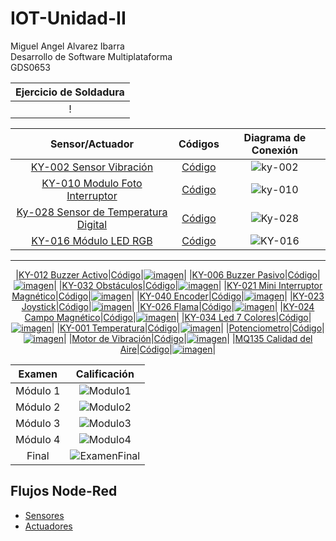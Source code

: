 # IOT-Unidad-II
Miguel Angel Alvarez Ibarra  
Desarrollo de Software Multiplataforma  
GDS0653

<div align="center">

| Ejercicio de Soldadura |
|:-------------:|
|!|

| Sensor/Actuador |Códigos| Diagrama de Conexión |
|:-------------:|:-------------:|:-------------:|
|[KY-002 Sensor Vibración](https://drive.google.com/file/d/1xSZuiO0Q1uf3mqa-BP9F3-K82D-wRQQZ/view?usp=drive_link)|[Código](https://github.com/MiguelAlvarezIbarraUTNG/IOT-Unidad-II/blob/main/BotonLaser.py)|![ky-002](https://github.com/user-attachments/assets/9b77729b-eb30-48f0-9197-a63ab94d76b9)|
|[KY-010 Modulo Foto Interruptor](https://drive.google.com/file/d/1w_y73M9YjxP9VsySs2qAI7OBWcKLdHoH/view?usp=drive_link)|[Código](https://github.com/MiguelAlvarezIbarraUTNG/IOT-Unidad-II/blob/main/InclinacionLed.py)|![ky-010](https://github.com/user-attachments/assets/849a611c-2ad5-4499-88d6-6c8a52d16f89)|
|[Ky-028 Sensor de Temperatura  Digital](https://drive.google.com/file/d/1hlHY_XVGtb1hIHJxzp8pslqO_Zu5zCxu/view?usp=drive_link)|[Código](https://github.com/MiguelAlvarezIbarraUTNG/IOT-Unidad-II/blob/main/mercurio.py)|![Ky-028](https://github.com/user-attachments/assets/ef1aefac-c97e-4e25-9c6e-9c5ee1619544)|
|[KY-016 Módulo LED RGB](https://drive.google.com/file/d/1Yr0lZBUttJ9fpL2NzkTfBl0mlH_u8yIB/view?usp=sharing)|[Código](https://github.com/MiguelAlvarezIbarraUTNG/IOT-Unidad-II/blob/main/SmallSound.py)|![KY-016](https://github.com/user-attachments/assets/b5721c9c-faef-4d1d-86aa-f429cfdff2fe)|
_____________________
|[KY-012 Buzzer Activo](https://drive.google.com/file/d/1ArRJlelQxph1OuEG_oDI_Q6f3Em-UwHY/view?usp=sharing)|[Código](https://github.com/MiguelAlvarezIbarraUTNG/IOT-Unidad-II/blob/main/activo.py)|[![imagen](https://github.com/user-attachments/assets/6b3ff1ac-37ed-434e-b588-a83b58e70064)](https://app.cirkitdesigner.com/project/a521f5fb-c66a-461c-8cc6-cdf88f5e7d2c)|
|[KY-006 Buzzer Pasivo](https://drive.google.com/file/d/1G8mLAJ4FcUom3GwScfCct8L7plbibjec/view?usp=drive_link)|[Código](https://github.com/MiguelAlvarezIbarraUTNG/IOT-Unidad-II/blob/main/pasivo.py)|[![imagen](https://github.com/user-attachments/assets/b2036efc-97f1-4fd7-bbc3-407393f02c65)](https://app.cirkitdesigner.com/project/6d414933-5a8c-4abc-8745-97b31a0b95ed)|
|[KY-032 Obstáculos](https://drive.google.com/file/d/1Ge9pgI2Kx9-DmPNFGuPzCQA1GoHFelki/view?usp=drive_link)|[Código](https://github.com/MiguelAlvarezIbarraUTNG/IOT-Unidad-II/blob/main/obstaculos.py)|[![imagen](https://github.com/user-attachments/assets/f9c78456-5637-4198-b56d-ac9ce01a060e)](https://app.cirkitdesigner.com/project/dade1ed8-29d9-4986-b79f-3d6a5e2724ff)|
|[KY-021 Mini Interruptor Magnético](https://drive.google.com/file/d/1h-u6TqJp2Nsv0h3eyX3rUmagadqNzOKs/view?usp=drive_link)|[Código](https://github.com/MiguelAlvarezIbarraUTNG/IOT-Unidad-II/blob/main/interruptormagnetico.py)|[![imagen](https://github.com/user-attachments/assets/6016846e-8dac-4b06-8ea3-acf6f8b818d8)](https://app.cirkitdesigner.com/project/baa7a8f8-3b96-42fe-b128-4a0f131691ed)|
|[KY-040 Encoder](https://drive.google.com/file/d/1e5aOU3olLSaNOA3fnzM2cyeJ-rUvl5Gt/view?usp=drive_link)|[Código](https://github.com/MiguelAlvarezIbarraUTNG/IOT-Unidad-II/blob/main/ky040Encoder.py)|[![imagen](https://github.com/user-attachments/assets/40531526-b697-411b-a70a-2e4343f0ae6f)](https://app.cirkitdesigner.com/project/0268a776-75cd-4b1f-902f-8ff0fa073abc)|
|[KY-023 Joystick](https://drive.google.com/file/d/1kyyf0VEsXAPwt9Fsom4rph0-Wg8OTTv1/view?usp=drive_link)|[Código](https://github.com/MiguelAlvarezIbarraUTNG/IOT-Unidad-II/blob/main/joystick.py)|[![imagen](https://github.com/user-attachments/assets/a247b3ea-4813-4207-ae71-cadb0a1c5698)](https://app.cirkitdesigner.com/project/141b0de3-5173-451c-b7c2-c56864f75156)|
|[KY-026 Flama](https://drive.google.com/file/d/13ONeycRmYTgK1_ok4tVpJabHAadOpEFB/view?usp=drive_link)|[Código](https://github.com/MiguelAlvarezIbarraUTNG/IOT-Unidad-II/blob/main/flama.py)|[![imagen](https://github.com/user-attachments/assets/e440f476-73cf-4e33-b517-37ab5acd31ec)](https://app.cirkitdesigner.com/project/c76b8a46-1c90-4461-bcc4-1a7327f26916)|
|[KY-024 Campo Magnético](https://drive.google.com/file/d/133FUtXKJ1nNASRjLWe6eG5Zgb1ZOLyv3/view?usp=drive_link)|[Código](https://github.com/MiguelAlvarezIbarraUTNG/IOT-Unidad-II/blob/main/campomagnetico.py)|[![imagen](https://github.com/user-attachments/assets/67c4fc62-036e-49b0-ab68-f9d3551c5f12)](https://app.cirkitdesigner.com/project/a712899d-3b50-4aa3-8837-4bec7b5578a1)|
|[KY-034 Led 7 Colores](https://drive.google.com/file/d/17_w0YxP9Xi82TLBa7Q5FZx0edy8-hYqq/view?usp=drive_link)|[Código](https://github.com/MiguelAlvarezIbarraUTNG/IOT-Unidad-II/blob/main/7colores.py)|[![imagen](https://github.com/user-attachments/assets/a80d1004-b358-4d96-a8c5-74a2f1f84714)](https://app.cirkitdesigner.com/project/61a67f8b-80ca-4049-b9ed-a4279db3da01)|
|[KY-001 Temperatura](https://drive.google.com/file/d/1vxObSQYXTkZ57RCaiwwwdHIPyo0wePM7/view?usp=drive_link)|[Código](https://github.com/MiguelAlvarezIbarraUTNG/IOT-Unidad-II/blob/main/ky-001temperatura.py)|[![imagen](https://github.com/user-attachments/assets/d5622a36-8da3-44f4-8de2-bb75a3ee9c88)](https://app.cirkitdesigner.com/project/33585839-d3ab-40af-891a-3cff15c6d510)|
|[Potenciometro](https://drive.google.com/file/d/1x0j2y1Sdsb_hi475HiIt-1okcrQNBmYN/view?usp=drive_link)|[Código](https://github.com/MiguelAlvarezIbarraUTNG/IOT-Unidad-II/blob/main/potenciometro.py)|[![imagen](https://github.com/user-attachments/assets/3ea4b3ba-5502-4a07-a4ae-6c517c8b4401)](https://app.cirkitdesigner.com/project/5c967f55-252b-49a5-aeb9-6b13dd9e03b0)|
|[Motor de Vibración](https://drive.google.com/file/d/1nzID9OgV7B9G71rrkNb8-vsSQUN8DVHn/view?usp=drive_link)|[Código](https://github.com/MiguelAlvarezIbarraUTNG/IOT-Unidad-II/blob/main/motorvibracion.py)|[![imagen](https://github.com/user-attachments/assets/5397d606-4b62-48c4-802e-48fa3a69bcba)](https://app.cirkitdesigner.com/project/141b0de3-5173-451c-b7c2-c56864f75156)|
|[MQ135 Calidad del Aire](https://drive.google.com/file/d/1MEYLgObmD-QDiLCzasdVWOQC0zRFWFmS/view?usp=drive_link)|[Código](https://github.com/MiguelAlvarezIbarraUTNG/IOT-Unidad-II/blob/main/mq135.py)|[![imagen](https://github.com/user-attachments/assets/faf328ee-0f7c-48e9-b0a6-8f7218849240)](https://app.cirkitdesigner.com/project/005804f4-d2b4-4077-b144-09514aaaba6b)|

| Examen | Calificación |
|:-------------:|:-------------:|
|Módulo 1|![Modulo1](https://github.com/user-attachments/assets/5bd29ee2-f45f-4eb9-9e49-e7fc29786664)|
|Módulo 2|![Modulo2](https://github.com/user-attachments/assets/9cf6b16b-59a9-4ca0-ac4b-886200e5b397)|
|Módulo 3|![Modulo3](https://github.com/user-attachments/assets/e03a9122-3b1c-44eb-8157-58117a5fb0c7)|
|Módulo 4|![Modulo4](https://github.com/user-attachments/assets/e2e30105-aa4d-45ea-836e-2630e2109947)|
|Final|![ExamenFinal](https://github.com/user-attachments/assets/2b0f0267-1e34-4a95-b760-5ba0a29260a6)|

</div>

## Flujos Node-Red
- [Sensores](https://github.com/MiguelAlvarezIbarraUTNG/IOT-Unidad-II/blob/main/flowSensor.json)
- [Actuadores](https://github.com/MiguelAlvarezIbarraUTNG/IOT-Unidad-II/blob/main/flowActuador.json)
